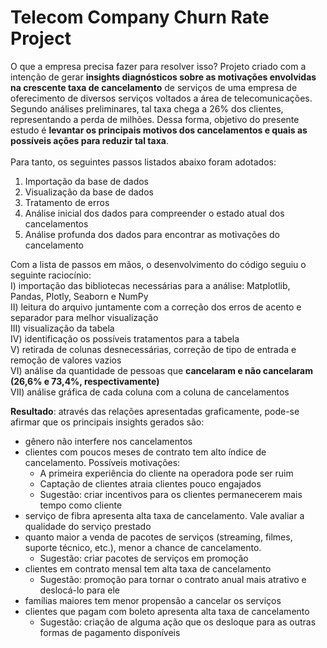 # Telecom Company Churn Rate Project 

O que a empresa precisa fazer para resolver isso?
Projeto criado com a intenção de gerar **insights diagnósticos sobre as motivações envolvidas na crescente taxa de cancelamento** de serviços de uma empresa de oferecimento de diversos serviços voltados a área de telecomunicações. Segundo  análises preliminares, tal taxa chega a 26% dos clientes, representando a perda de milhões. Dessa forma, objetivo do presente estudo é **levantar os principais motivos dos cancelamentos e quais as possíveis ações para reduzir tal taxa**.
<br/><br/>
Para tanto, os seguintes passos listados abaixo foram adotados:
1) Importação da base de dados
   <br/>
2) Visualização da base de dados
   <br/>
3) Tratamento de erros
   <br/>
5) Análise inicial dos dados para compreender o estado atual dos cancelamentos
   <br/>
6) Análise profunda dos dados para encontrar as motivações do cancelamento
   <br/>
  
Com a lista de passos em mãos, o desenvolvimento do código seguiu o seguinte raciocínio:
   <br/>
  I) importação das bibliotecas necessárias para a análise:  Matplotlib, Pandas, Plotly, Seaborn e NumPy
   <br/>
 II) leitura do arquivo juntamente com a correção dos erros de acento e separador para melhor visualização
<br/>
 III) visualização da tabela
<br/>
 IV) identificação os possíveis tratamentos para a tabela 
<br/>
 V) retirada de colunas desnecessárias, correção de tipo de entrada e remoção de valores vazios
<br/>
 VI) análise da quantidade de pessoas que **cancelaram e não cancelaram (26,6% e 73,4%</b>, respectivamente)**
<br/>
 VII) análise gráfica de cada coluna com a coluna de cancelamentos
<br/>

 **Resultado**: através das relações apresentadas graficamente, pode-se afirmar que os principais insights gerados são: <br/>
 - gênero não interfere nos cancelamentos
 - clientes com poucos meses de contrato tem alto índice de cancelamento. Possíveis motivações:
    - A primeira experiência do cliente na operadora pode ser ruim
    - Captação de clientes atraia clientes pouco engajados
    - Sugestão: criar incentivos para os clientes permanecerem mais tempo como cliente
  - serviço de fibra apresenta alta taxa de cancelamento. Vale avaliar a qualidade do serviço prestado
  - quanto maior a venda de pacotes de serviços (streaming, filmes, suporte técnico, etc.), menor a chance de cancelamento.
    - Sugestão: criar pacotes de serviços em promoção   
 - clientes em contrato mensal tem alta taxa de cancelamento
    - Sugestão: promoção para tornar o contrato anual mais atrativo e deslocá-lo para ele
 - famílias maiores tem menor propensão a cancelar os serviços
 - clientes que pagam com boleto apresenta alta taxa de cancelamento
    - Sugestão: criação de alguma ação que os desloque para as outras formas de pagamento disponíveis
    
